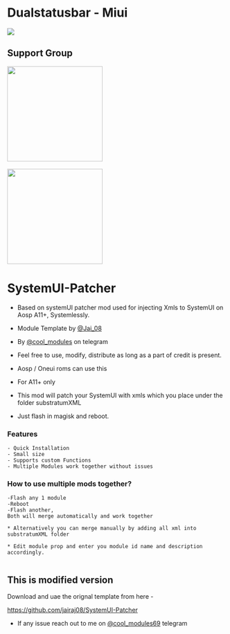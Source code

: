 # Dualstatusbar - Miui
<a href="https://t.me/DualstatusbarMiui"><img src=https://telegra.ph/file/b35a82b90c2938835303b.jpg></a>

## Support Group
<a href="https://t.me/DualstatusbarMiui"><img src="https://img.shields.io/badge/Channel%20Support%3F-yes-green?&style=flat-square?&logo=telegram" width=220px></a>
<br>
<br>
<a href="https://t.me/miuidsb_support"><img src="https://img.shields.io/badge/Group%20Support%3F-yes-green?&style=flat-square?&logo=telegram" width=220px></a>
# SystemUI-Patcher
*  Based on  systemUI patcher mod used for injecting Xmls to SystemUI on Aosp A11+, Systemlessly. 

- Module Template by [@Jai_08](https://github.com/jairaj08)

- By [@cool_modules](https://t.me/cool_modules) on telegram 

- Feel free to use, modify, distribute as long as a part of credit is present.

- Aosp / Oneui roms can use this

- For A11+ only

- This mod will patch your SystemUI with xmls which you place under the folder substratumXML

- Just flash in magisk and reboot.

### Features
```
- Quick Installation
- Small size
- Supports custom Functions
- Multiple Modules work together without issues
```

### How to use multiple mods together?
```
-Flash any 1 module 
-Reboot
-Flash another,
Both will merge automatically and work together

* Alternatively you can merge manually by adding all xml into substratumXML folder

* Edit module prop and enter you module id name and description accordingly. 


```

## This is modified version 
Download and uae the orignal template from here -

https://github.com/jairaj08/SystemUI-Patcher

* If any issue reach out to me on [@cool_modules69](https://t.me/cool_modules69) telegram
